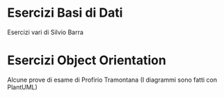 # Esercizi Basi di Dati
Esercizi vari di Silvio Barra

# Esercizi Object Orientation
Alcune prove di esame di Profirio Tramontana
(I diagrammi sono fatti con PlantUML)